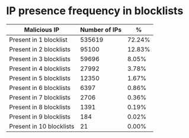 # IP presence frequency in blocklists
| Malicious IP | Number of IPs | % |
|----|----|----|
| Present in 1 blocklist | 535619 | 72.24% |
| Present in 2 blocklists | 95100 | 12.83% |
| Present in 3 blocklists | 59696 | 8.05% |
| Present in 4 blocklists | 27992 | 3.78% |
| Present in 5 blocklists | 12350 | 1.67% |
| Present in 6 blocklists | 6397 | 0.86% |
| Present in 7 blocklists | 2706 | 0.36% |
| Present in 8 blocklists | 1391 | 0.19% |
| Present in 9 blocklists | 184 | 0.02% |
| Present in 10 blocklists | 21 | 0.00% |
